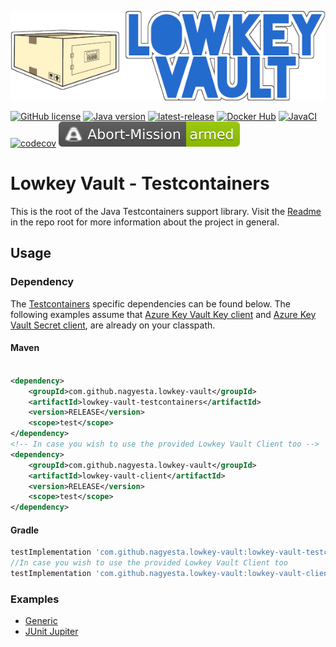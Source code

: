 ![LowkeyVault](../.github/assets/LowkeyVault-logo-full.png)

[![GitHub license](https://img.shields.io/github/license/nagyesta/lowkey-vault?color=informational)](https://raw.githubusercontent.com/nagyesta/lowkey-vault/main/LICENSE)
[![Java version](https://img.shields.io/badge/Java%20version-11-yellow?logo=java)](https://img.shields.io/badge/Java%20version-11-yellow?logo=java)
[![latest-release](https://img.shields.io/github/v/tag/nagyesta/lowkey-vault?color=blue&logo=git&label=releases&sort=semver)](https://github.com/nagyesta/lowkey-vault/releases)
[![Docker Hub](https://img.shields.io/docker/v/nagyesta/lowkey-vault?label=docker%20hub&logo=docker&sort=semver)](https://hub.docker.com/repository/docker/nagyesta/lowkey-vault)
[![JavaCI](https://img.shields.io/github/workflow/status/nagyesta/lowkey-vault/JavaCI?logo=github)](https://img.shields.io/github/workflow/status/nagyesta/lowkey-vault/JavaCI?logo=github)
[![codecov](https://img.shields.io/codecov/c/github/nagyesta/lowkey-vault?label=Coverage&flag=testcontainers&token=3ZZ9Q4S5WW)](https://img.shields.io/codecov/c/github/nagyesta/lowkey-vault?label=Coverage&flag=testcontainers&token=3ZZ9Q4S5WW)
[![badge-abort-mission-armed-green](https://raw.githubusercontent.com/nagyesta/abort-mission/wiki_assets/.github/assets/badge-abort-mission-armed-green.svg)](https://github.com/nagyesta/abort-mission)

# Lowkey Vault - Testcontainers

This is the root of the Java Testcontainers support library. Visit the [Readme](../README.md) in the repo root for more information about the
project in general.

## Usage

### Dependency

The [Testcontainers](https://testcontainers.org/) specific dependencies can be found below. The following examples assume that
[Azure Key Vault Key client](https://docs.microsoft.com/en-us/azure/key-vault/keys/quick-create-java)
and [Azure Key Vault Secret client](https://docs.microsoft.com/en-us/azure/key-vault/secrets/quick-create-java), are already on your
classpath.

#### Maven

```xml

<dependency>
    <groupId>com.github.nagyesta.lowkey-vault</groupId>
    <artifactId>lowkey-vault-testcontainers</artifactId>
    <version>RELEASE</version>
    <scope>test</scope>
</dependency>
<!-- In case you wish to use the provided Lowkey Vault Client too -->
<dependency>
    <groupId>com.github.nagyesta.lowkey-vault</groupId>
    <artifactId>lowkey-vault-client</artifactId>
    <version>RELEASE</version>
    <scope>test</scope>
</dependency>
```

#### Gradle

```groovy
testImplementation 'com.github.nagyesta.lowkey-vault:lowkey-vault-testcontainers:+'
//In case you wish to use the provided Lowkey Vault Client too
testImplementation 'com.github.nagyesta.lowkey-vault:lowkey-vault-client:+'
```

### Examples

* [Generic](src/test/java/com/github/nagyesta/lowkeyvault/testcontainers/LowkeyVaultContainerVanillaTest.java)
* [JUnit Jupiter](src/test/java/com/github/nagyesta/lowkeyvault/testcontainers/LowkeyVaultContainerJupiterTest.java)
